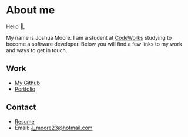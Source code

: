 # About me

Hello 👋,

My name is Joshua Moore. I am a student at [CodeWorks](https://boisecodeworks.com) studying to become a software developer. Below you will find a few links to my work and ways to get in touch. 

## Work
  - [My Github](https://github.com/JoshuaSMoore)
  - [Portfolio](https://JoshuaSMoore.github.io/)
## Contact
  - [Resume](https://JoshuaSMoore.github.io/resume)
  - Email:  J_moore23@hotmail.com
  